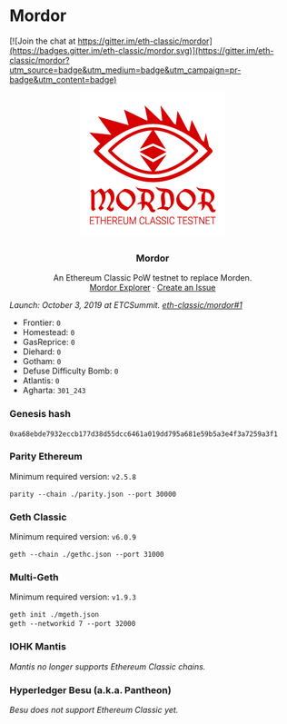 # Mordor
[![Join the chat at https://gitter.im/eth-classic/mordor](https://badges.gitter.im/eth-classic/mordor.svg)](https://gitter.im/eth-classic/mordor?utm_source=badge&utm_medium=badge&utm_campaign=pr-badge&utm_content=badge)

<p align="center">
<img src="https://github.com/stevanlohja/ETC_Gifs/blob/master/mordor_testnet/mordor_logo.png?raw=true">
</p>

<center>
  <h3 align="center">Mordor</h3>
  <p align="center">
    An Ethereum Classic PoW testnet to replace Morden.
    <br />
    <a href="https://mordorexplorer.ethernode.io/">Mordor Explorer</a>
    ·
    <a href="https://github.com/eth-classic/mordor/issues/new">Create an Issue</a>
  </p>
</center>

_Launch: October 3, 2019 at ETCSummit. [eth-classic/mordor#1](https://github.com/eth-classic/mordor/issues/1)_

- Frontier: `0`
- Homestead: `0`
- GasReprice: `0`
- Diehard: `0`
- Gotham: `0`
- Defuse Difficulty Bomb: `0`
- Atlantis: `0`
- Agharta: `301_243`

### Genesis hash

```
0xa68ebde7932eccb177d38d55dcc6461a019dd795a681e59b5a3e4f3a7259a3f1
```

### Parity Ethereum

Minimum required version: `v2.5.8`

```
parity --chain ./parity.json --port 30000
```

### Geth Classic

Minimum required version: `v6.0.9`

```
geth --chain ./gethc.json --port 31000
```

### Multi-Geth

Minimum required version: `v1.9.3`

```
geth init ./mgeth.json
geth --networkid 7 --port 32000
```

### IOHK Mantis

_Mantis no longer supports Ethereum Classic chains._

### Hyperledger Besu (a.k.a. Pantheon)

_Besu does not support Ethereum Classic yet._
